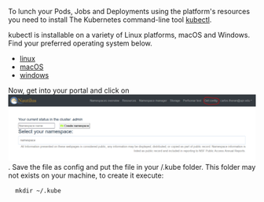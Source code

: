 To lunch your Pods, Jobs and Deployments using the platform's resources you need to install The Kubernetes command-line tool [kubectl](https://kubernetes.io/docs/tasks/tools/).

kubectl is installable on a variety of Linux platforms, macOS and Windows. Find your preferred operating system below.
* [linux](https://kubernetes.io/docs/tasks/tools/install-kubectl-linux/)
* [macOS](https://kubernetes.io/docs/tasks/tools/install-kubectl-macos/)
* [windows](https://kubernetes.io/docs/tasks/tools/install-kubectl-windows/)

Now, get into your portal and click on ![GetConfig](https://github.com/CarlosTheran/NautilusTutorial/blob/main/img/get_config.PNG). Save the file as config and put the file in your /.kube folder. This folder may not exists on your machine, to create it execute: 
```
  mkdir ~/.kube
```